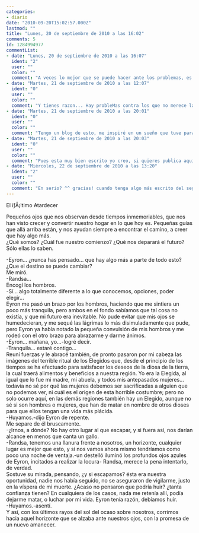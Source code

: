 ```yaml
---
categories:
- diario
date: "2010-09-20T15:02:57.000Z"
lastmod: ""
title: "Lunes, 20 de septiembre de 2010 a las 16:02"
comments: 5
id: 1284994977
commentList:
- date: "Lunes, 20 de septiembre de 2010 a las 16:07"
  ident: "2"
  user: ""
  color: ""
  comment: "A veces lo mejor que se puede hacer ante los problemas, es huir y empezar de cero."
- date: "Martes, 21 de septiembre de 2010 a las 12:07"
  ident: "0"
  user: ""
  color: ""
  comment: "Y tienes razon... Hay probleMas contra los que no merece la pena hacer nada,  \nPor que no escribes mas ?"
- date: "Martes, 21 de septiembre de 2010 a las 20:01"
  ident: "0"
  user: ""
  color: ""
  comment: "Tengo un blog de esto, me inspiré en un sueño que tuve para escribir esta historia. Pero de momento sólo son dos caps..."
- date: "Martes, 21 de septiembre de 2010 a las 20:03"
  ident: "0"
  user: ""
  color: ""
  comment: "Pues esta muy bien escrito yo creo, si quieres publica aqui tambien tus capitulos :)"
- date: "Miércoles, 22 de septiembre de 2010 a las 13:20"
  ident: "2"
  user: ""
  color: ""
  comment: "En serio? ^^ gracias! cuando tenga algo más escrito del segundo lo subiré aquí."
---
```


El íƒÅ¡ltimo Atardecer  
  
Pequeños ojos que nos observan desde tiempos inmemoriables, que nos han visto crecer y convertir nuestro hogar en lo que hoy es. Pequeñas guías que allá arriba están, y nos ayudan siempre a encontrar el camino, a creer que hay algo más.  
¿Qué somos? ¿Cuál fue nuestro comienzo? ¿Qué nos deparará el futuro?  
Sólo ellas lo saben.  
  
-Eyron... ¿nunca has pensado... que hay algo más a parte de todo esto? ¿Que el destino se puede cambiar?  
Me miró.  
-Randsa...  
Encogí los hombros.  
-Sí... algo totalmente diferente a lo que conocemos, opciones, poder elegir...  
Eyron me pasó un brazo por los hombros, haciendo que me sintiera un poco más tranquila, pero ambos en el fondo sabíamos que tal cosa no existía, y que mi futuro era inevitable. No pude evitar que mis ojos se humedecieran, y me sequé las lágrimas lo más disimuladamente que pude, pero Eyron ya había notado la pequeña convulsión de mis hombros y me rodeó con el otro brazo para abrazarme y darme ánimos.  
-Eyron... mañana, yo...-logré decir.  
-Tranquila... estaré contigo...  
Reuní fuerzas y le abracé también, de pronto pasaron por mi cabeza las imágenes del terrible ritual de los Elegidos que, desde el principio de los tiempos se ha efectuado para satisfacer los deseos de la diosa de la tierra, la cual traerá alimentos y beneficios a nuestra región. Yo era la Elegida, al igual que lo fue mi madre, mi abuela, y todos mis antepasados mujeres... todavía no sé por qué las mujeres debemos ser sacrificadas a alguien que no podemos ver, ni cuál es el origen de esta horrible costumbre; pero no solo ocurre aquí, en las demás regiones también hay un Elegido, aunque no sé si son hombres o mujeres, que han de matar en nombre de otros dioses para que ellos tengan una vida más plácida.  
-Huyamos.-dijo Eyron de repente.  
Me separe de él bruscamente.  
-¿Irnos, a dónde? No hay otro lugar al que escapar, y si fuera así, nos darían alcance en menos que canta un gallo.  
-Randsa, tenemos una llanura frente a nosotros, un horizonte, cualquier lugar es mejor que esto, y si nos vamos ahora mismo tendríamos como poco una noche de ventaja.-un destelló iluminó los profundos ojos azules de Eyron, incitados a realizar la locura- Randsa, merece la pena intentarlo, de verdad.  
Sostuve su mirada, pensando, ¿y si escapamos? ésta era nuestra oportunidad, nadie nos había seguido, no se aseguraron de vigilarme, justo en la víspera de mi muerte. ¿Acaso no pensaron que podría huir? ¿tanta confianza tienen? En cualquiera de los casos, nada me retenía allí, podía dejarme matar, o luchar por mi vida. Eyron tenía razón, debíamos huir.  
-Huyamos.-asentí.  
Y así, con los últimos rayos del sol del ocaso sobre nosotros, corrimos hacia aquel horizonte que se alzaba ante nuestros ojos, con la promesa de un nuevo amanecer.
